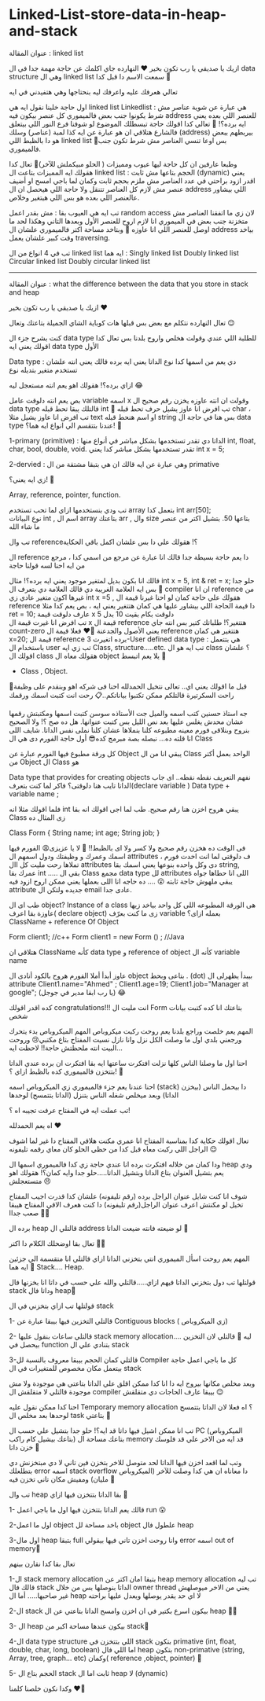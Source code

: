 # Linked-List-store-data-in-heap-and-stack
عنوان المقالة : linked list

ازيك يا صديقي يا رب تكون بخير ❤️
النهارده جاي اكلمك عن حاجة مهمة جدا في ال data structure وهي ال linked list
سمعت الاسم دا قبل كدا 🤔

تعالي هعرفك عليه واعرفك ليه بنحتاجها وهي هتفيدني في ايه

اول حاجة خلينا نقول ايه هي linked list 
Linkedlist : هي عبارة عن شوية عناصر مش شرط يكونوا جنب بعض فالميموري كل عنصر بيكون فيه address للعنصر اللي بعده 
يعني ايه برده؟! 🙂
تعالي كدا اقولك حاجة تبسطلك الموضوع لو شوفنا فرع النور اللي بيتعلق فالشارع هتلاقي ان هو عبارة عن ايه كذا لمبة (عناصر) وسلك (address) بيربطهم ببعض هو دا بالظبط اللي linked list 
🔵بس اوعا تنسي العناصر مش شرط تكون جنب فالميموري.

وطبعا عارفين ان كل حاجة ليها عيوب ومميزات ( الحلو مبيكملش للآخر)🥲
تعال كدا هقولك ايه المميزات بتاعت ال linked list :
الحجم بتاعها مش ثابت (dynamic) يعني اقدر ازود براحتي في عدد العناصر مش ملزم بحجم ثابت 
وكمان لما باجي امسح او أضيف عنصر مش لازم كل العناصر تتنقل ولا حاجة اللي هيحصل ان ال address اللي بيشاور عالعنصر اللي بعده هو بس اللي هيتغير وخلاص.

تب ايه هي العيوب بقا :
مش بقدر اعمل random access لان زي ما اتفقنا العناصر مش متخزنة جنب بعض في الميموري انا لازم اروح للعنصر الأول وبعدها التاني وهكذا لحد ما اوصل للعنصر اللي انا عاوزه 🙂
وبتاخد مساحة اكتر فالميموري علشان ال address 
بياخد وقت كبير علشان يعمل traversing. 

تب في 4 انواع من ال linked list ايه هما : 
Singly linked list 
Doubly linked list 
Circular linked list 
Doubly circular linked list

---------------------------------------------------------------------------------------------------------------

عنوان المقالة : what the difference between the data that you store in stack and heap 

ازيك يا صديقي يا رب تكون بخير ♥️

 تعال النهارده نتكلم مع بعض بس قبلها هات كوباية الشاي الجميلة بتاعتك وتعال 😌

كنت بشرح جزء ال data type للطلبة اللي عندي وقولت هخلص واروح بلدنا بس تعال كدا اقولك يعني ايه data type الأول 

Data type : دي يعم من اسمها كدا نوع الداتا يعني ايه برده قالك يعني انته علشان تستخدم متغير بتديله نوع 

ازاي برده؟! هقولك اهو يعم انته مستعجل ليه 😂

بص يعم انته دلوقت عامل variable اسمه x وقولت ان انته عاوزه يخزن رقم صحيح ال data type قالتلك يبقا تحط قبله int 🙂 
تب افرض انا عاوز يشيل حرف تحط قبله char ، تب افرض انا عاوز يشيل مثلا text او اسم  هنحط قبله string بس هنا في حاجة ال data type عندنا بتتقسم الي انواع ايه هما؟! 🤔

1-primary (primitive) : الداتا دي تقدر تستخدمها بشكل مباشر في أنواع منها 
int, float, char, bool, double, void. 
تقدر تستخدمها بشكل مباشر كدا يعني 
int x = 5; 

2-dervied : وهي عبارة عن ايه قالك ان هي بتبقا مشتقة من ال primative 

زي ايه يعني؟! 🤔

Array, reference, pointer, function. 

تب ودي بنستخدمها ازاي لما تحب تستخدم array بتعمل كدا 
int arr[50];  
نوع البيانات int , اسم ال array بتاعتك arr , وال size بتاعها 50. بتشيل اكتر من عنصر ما شاء الله 

تب وال reference؟! هقولك علي دا بس علشان اكمل باقي الحكاية 

ال reference دا يعم حاجة بسيطة جدا قالك انا عبارة عن مرجع من اسمي كدا ،  مرجع من ايه احنا لسه قولنا حاجة 

قالك انا بكون بديل لمتغير موجود يعني ايه برده؟! مثال 
int x = 5, int & ret = x;
حلو جدا 🥰
بس ايه العلامة الغريبة دي قالك العلامة دي بتعرف ال compiler ان انا reference من غيرها اكون متغير عادي زي int x =5 ,  هقولك علي حاجة  كمان لو احنا غيرنا قيمة ال reference دا قيمة الحاجة اللي بيشاور عليها هي كمان هتتغير يعني ايه ، بص يعم كدا مثلا 
ret = 10; 
عارف دلوقت قيمة x دلوقت بكام بقيت 10 بدل 5  
تب افرض انا غيرت قيمة ال x قيمة ال reference هتتغير؟! طلباتك كتير بس انته جاي count-zero يعني الأصول والجدعنة 🥰♥️
فعلا قيمة ال reference هتتغير هي كمان 
x=20; 
قيمة ال reference برده اتغيرت 
3-User defined data type :
هي بتتعمل باستخدام ال user تب زي ايه 
Class, structure.....etc.
تب ايه هو ال class ؟ علشان اقولك ال class هقولك معاه ال object يلا يعم اتبسط 🥰

- Class , Object. 

قبل ما اقولك يعني اي.. تعالى نتخيل الحمدلله احنا فى شركه اهو وبنقدم على وظيفة💼
راحت السكرتيرة قالتلكم ممكن تكتبوا بياناتكم..📋
رحت انت كتبت اسمك ورقمك

جه استاذ حسنين كتب اسمه والميل
جت الأستاذه سوسن كتبت اسمها ومكتبتش رقمها عشان محدش يغلس عليها بعد نص الليل بس كتبت عنوانها. 
هل ده صح ؟! ولا الصحيح بنروح وبنلاقى فورم معينه مطبوعه كلنا بنملاها عشان كلنا نملى نفس الداتا. 
شايف اللى انا قلته ده... نبصله بصة مبرمج كده😎
أول حاجة الفورم دى هي ال Class

كل ورقة مطبوع فيها الفورم عبارة عن Object
يبقي انا من ال Class الواحد بعمل أكتر من Object
  ال Class هو 

Data type that provides for creating objects
نفهم التعريف نقطه نقطه.. اى جاب الداتا تايب هنا دلوقتى؟
فاكر لما كنت بتعرف(declare variable ) 
Data type + variable name ; 

فلما اقولك مثلا انه int يبقي هروح اخزن هنا رقم صحيح.
طب لما اجى اقولك انه بقا Class زى المثال ده

Class Form {
String name;
int age;
String job;
} 

فى الوقت ده هخزن رقم صحيح ولا كسر ولا اى بالظبط!! 🤔
لا يا عزيزى😩
الفورم  فيها اسمك وعمرك  و وظيفتك ودول اسمهم ال attributes  ،
ف دلوقتى لما انت اخدت فورم تملاها رحت مليت كل اال attributes دى وكل واحده بنوعها
يعني اسمك بقا string, عمرك بقا int ..... 
بقي ال Class مجمع data type لل attributes اللى انا حطاها جواه يبقي ملهوش حاجة ثابته 😮 .... ده حاجه انا اللى بعملها يعني ممكن اروح ازود فيه attribute جديده ولتكن ال email عادى جدا. 

طب اى ال object?
Instance of a class
هى الورقة المطبوعه اللى كل واحد بياخد زيها
عاوزة بقا اعرف( declare object) زى ما كنت بعرّف variable بعمله ازاى؟ 
ClassName + reference Of Object

Form client1;         //c++
Form client1 = new Form () ;   //Java

هتلاقى ان ClassName كأنه data type
و reference of object كأنه ال variable name

عاوز أبدأ أملا الفورم
هروح بالكود أنادى ال object  بتاعى وبحط . (dot) بيبدأ يظهرلى ال attribute
Client1.name="Ahmed" ;
Client1.age=19;
Client1.job="Manager at google";
(يا رب ابقا مدير في جوجل) 😂

كده اقدر اقولك congratulations!!! انت مليت ال Form بتاعتك
انا كده كتبت بيانات شخص

المهم يعم خلصت وراجع بلدنا يعم روحت ركبت ميكروباص المهم الميكروباص بدء يتحرك ورجعني بلدي اول ما وصلت الكل نزل وانا نازل نسيت المفتاح بتاع مكتبي😢 وروحت البيت انته ملحظتش حاجة!! لاحظت ايه... 

احنا اول ما وصلنا الناس كلها نزلت افتكرت ساعتها ايه بقا افتكرت ان برده عندي الداتا بتتخزن فالميموري كده بالظبط ازاي ؟! 🤔

احنا عندنا يعم جزء فالميموري زي الميكروباص اسمه (stack) دا بيحمل الناس (بيخزن الداتا) وبعد ميخلص شغله الناس بتنزل (الداتا بتتمسح) لوحدها 

تب عملت ايه في المفتاح عرفت تجيبه اه ؟! 

اه يعم الحمدلله ♥️

تعال اقولك حكاية كدا بمناسبة المفتاح انا عمري مكنت هلاقي المفتاح دا غير لما اشوف الراجل اللي ركبت معاه قبل كدا من حظي الحلو كان معاي رقمه تليفونه 😌

ودا كمان من خلاله افتكرت برده انا عندي حاجة زي كدا فالميموري اسمها ال heap ودي يعم بتشيل العنوان بتاع الداتا وبتشيل الداتا.....حلو جدا وايه كمان؟! هقولك اهو متستعجلش 😠

شوف انا كنت شايل عنوان الراجل برده (رقم تليفونه) علشان كدا قدرت اجيب المفتاح تخيل لو مكنتش اعرف عنوان الراجل(رقم تليفونه) دا كنت هعرف الاقي المفتاح هيبقا صعب جداا 🏋️‍♂️

برده ال heap قالتلي ال address لو ضيعته فانته ضيعت الداتا 🙂

تعال بقا اوضحلك الكلام دا اكتر 🚴‍♂️

المهم يعم روحت اسأل الميموري انتي بتخزني الداتا ازاي قالتلي انا متقسمة الي جزئين ايه هما 🤔
Stack.... Heap.

قولتلها تب دول بتخزني الداتا فيهم ازاي.....قالتلي والله علي حسب في داتا انا بخزنها فال stack وداتا فال heap🤨

قولتلها تب ازاي بتخزني في ال stack

1- قالتلي التخزين فيها بيبقا عبارة عن Contiguous blocks ( زي الميكروباص) 

2- قالتلي ساعات بنقول عليها stack memory allocation.... ليه 🤔 قالتلي لان التخزين بيحصل في function بتنادي علي ال stack

3-قالتلي كمان الحجم بيبقا معروف بالنسبة لل Compiler كل ما باجي اعمل حاجة بيتعمل مكان مخصوص للمتغيرات في ال stack

وبعد مخلص مكانها بيروح ايه دا انا كدا ممكن اقلق علي الداتا بتاعتي هي موجودة ولا مش موجودة قالتلي لا متقلقش ال compiler بيبقا عارف الحاجات دي متقلقش 😌

احنا كدا ممكن نقول عليه Temporary memory allocation ؟ اه فعلا لان الداتا بتتمسح لوحدها بعد مخلص ال task بتاعتي 🫡

تب انا ممكن اشيل فيها داتا قد ايه؟! حلو جدا بتشيل علي حسب ال PC (الميكروباص بتاعك بيشيل كام راكب) بتاعك مساحة ال memory قد ايه من الاخر علي قد فلوسك خزن داتا 🥲

وتب لما اقعد اخزن فيها الداتا لحد متوصل للاخر بتخزن فين تاني لا دي مبتخزنش دي بتطلعلك error اسمه stack overflow دا معاناه ان هي كدا وصلت للآخر (الميكروباص مليان) ومفيش مكان تاني تخزن فيه 🥹

تب وال heap بقا الداتا بتتخزن فيها ازاي 🤔

1- قالك يعم الداتا بتتخزن فيها اول ما باجي اعمل run 😮

 2-اول ما اعمل object باخد مساحة لل object علطول فال heap

3-اول مال heap بتبقا full وانا روحت اخزن تاني فيها بيقولي error اسمه out of memory🥲

تعال بقا كدا نقارن بينهم

1-ال stack memory allocation بتبقا امان اكتر عن heap memory allocation تب ليه قالك فال stack الداتا بنوصلها بس من خلال owner thread يعني من الاخر ميوصلهش غير صاحبها..... أما ال heap لا اي حد يقدر يوصلها ويعدل عليها براحته 

2-ال stack بيكون اسرع بكتير في ان اخزن وامسح الداتا بتاعتي عن ال heap 🚴‍♂️

3- ال heap بيكون عندها مساحة اكبر من stack👀

4-ال data type structure اللي بتتخزن في stack بتكون primative  (int, float, double, char, long, boolean) اما اللي فال heap بتكون non-primative (string, Array, tree, graph... etc) وكمان( reference ,object, pointer)  🫡

5- الحجم بتاع ال stack ثابت اما ال heap لا (dynamic)

وكدا نكون خلصنا كلمنا ♥️💙